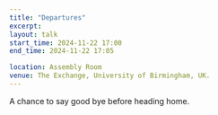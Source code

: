 ```yaml
---
title: "Departures"
excerpt:
layout: talk
start_time: 2024-11-22 17:00
end_time: 2024-11-22 17:05

location: Assembly Room
venue: The Exchange, University of Birmingham, UK.
---
```

A chance to say good bye before heading home.
